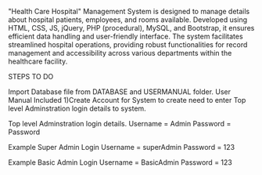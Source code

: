 "Health Care Hospital" Management System is designed to manage details about hospital patients, employees, and rooms available. Developed using HTML, CSS, JS, jQuery, PHP (procedural), MySQL, and Bootstrap, it ensures efficient data handling and user-friendly interface. The system facilitates streamlined hospital operations, providing robust functionalities for record management and accessibility across various departments within the healthcare facility.

STEPS TO DO


Import Database file from DATABASE and USERMANUAL folder.
User Manual Included
1)Create Account for System to create need to enter Top level Adminstration login details to system.

Top level Adminstration login  details.
Username = Admin
Password = Password

Example Super Admin Login
Username = superAdmin
Password = 123

Example Basic Admin Login
Username = BasicAdmin
Password = 123
